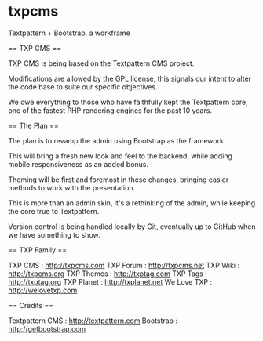 # txpcms
Textpattern + Bootstrap, a workframe

== TXP CMS ==

TXP CMS is being based on the Textpattern CMS project.

Modifications are allowed by the GPL license, this signals our intent to alter 
the code base to suite our specific objectives.

We owe everything to those who have faithfully kept the Textpattern core, 
one of the fastest PHP rendering engines for the past 10 years.

== The Plan ==

The plan is to revamp the admin using Bootstrap as the framework.

This will bring a fresh new look and feel to the backend, while adding mobile 
responsiveness as an added bonus.

Theming will be first and foremost in these changes, bringing easier methods 
to work with the presentation.

This is more than an admin skin, it's a rethinking of the admin, while keeping 
the core true to Textpattern.

Version control is being handled locally by Git, eventually up to GitHub when 
we have something to show.

== TXP Family ==

TXP CMS : http://txpcms.com
TXP Forum : http://txpcms.net
TXP Wiki : http://txpcms.org
TXP Themes : http://txptag.com
TXP Tags : http://txptag.org
TXP Planet : http://txplanet.net
We Love TXP : http://welovetxp.com

== Credits ==

Textpattern CMS : http://textpattern.com
Bootstrap : http://getbootstrap.com
